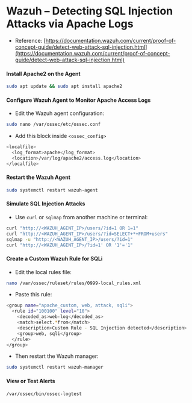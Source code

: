 # Wazuh – Detecting SQL Injection Attacks via Apache Logs

- Reference: [https://documentation.wazuh.com/current/proof-of-concept-guide/detect-web-attack-sql-injection.html](https://documentation.wazuh.com/current/proof-of-concept-guide/detect-web-attack-sql-injection.html)

#### Install Apache2 on the Agent

```sh
sudo apt update && sudo apt install apache2
```

#### Configure Wazuh Agent to Monitor Apache Access Logs

- Edit the Wazuh agent configuration:

```sh
sudo nano /var/ossec/etc/ossec.conf
```

- Add this block inside `<ossec_config>`

```sh
<localfile>
  <log_format>apache</log_format>
  <location>/var/log/apache2/access.log</location>
</localfile>
```

#### Restart the Wazuh Agent

```sh
sudo systemctl restart wazuh-agent
```

#### Simulate SQL Injection Attacks

- Use `curl` or `sqlmap` from another machine or terminal:

```sh
curl "http://<WAZUH_AGENT_IP>/users/?id=1 OR 1=1"
curl "http://<WAZUH_AGENT_IP>/users/?id=SELECT+*+FROM+users"
sqlmap -u "http://<WAZUH_AGENT_IP>/users/?id=1"
curl "http://<WAZUH_AGENT_IP>/?id=1' OR '1'='1"
```

#### Create a Custom Wazuh Rule for SQLi

- Edit the local rules file:

```sh
nano /var/ossec/ruleset/rules/0999-local_rules.xml
```

- Paste this rule:

```sh
<group name="apache_custom, web, attack, sqli">
  <rule id="100100" level="10">
    <decoded_as>web-log</decoded_as>
    <match>select.*from</match>
    <description>Custom Rule - SQL Injection detected</description>
    <group>web, sqli</group>
  </rule>
</group>
```

- Then restart the Wazuh manager:

```sh
sudo systemctl restart wazuh-manager
```

#### View or Test Alerts

```sh
/var/ossec/bin/ossec-logtest
```
